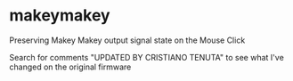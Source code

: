 # makeymakey
Preserving Makey Makey output signal state on the Mouse Click

Search for comments "UPDATED BY CRISTIANO TENUTA" to see what I've changed on the original firmware
